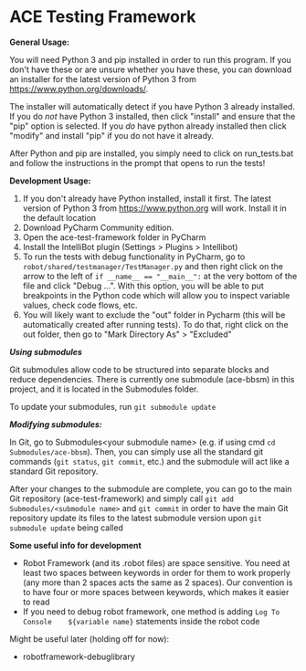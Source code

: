 # ACE Testing Framework


**General Usage:**

You will need Python 3 and pip installed in order to run this program.
If you don't have these or are unsure whether you have these, you can download an
installer for the latest version of Python 3 from https://www.python.org/downloads/.

The installer will automatically detect if you have Python 3 already installed.
If you do *not* have Python 3 installed, then click "install" and ensure that the "pip" option is selected.
If you *do* have python already installed then click "modify" and install "pip" if you do not have it already.

After Python and pip are installed, you simply need to click on run_tests.bat
and follow the instructions in the prompt that opens to run the tests!


**Development Usage:**
1. If you don't already have Python installed, install it first.
The latest version of Python 3 from https://www.python.org will work.
Install it in the default location
2. Download PyCharm Community edition.
3. Open the ace-test-framework folder in PyCharm
4. Install the IntelliBot plugin (Settings > Plugins > Intellibot)
5. To run the tests with debug functionality in PyCharm, go to
`robot/shared/testmanager/TestManager.py` and then right click on the arrow to
the left of `if __name__ == "__main__":` at the very bottom of the file and
click "Debug ...". With this option, you will be able to put breakpoints in the
Python code which will allow you to inspect variable values, check code flows, etc.
6. You will likely want to exclude the "out" folder in Pycharm (this will be
automatically created after running tests). To do that, right click on the out
folder, then go to "Mark Directory As" > "Excluded"


**_Using submodules_**

Git submodules allow code to be structured into separate blocks and reduce dependencies.
There is currently one submodule (ace-bbsm) in this project, and it is located
in the Submodules folder.

To update your submodules, run `git submodule update`

**_Modifying submodules:_**

In Git, go to Submodules\<your submodule name> (e.g. if using cmd
`cd Submodules/ace-bbsm`). Then, you can simply use all the standard git commands
(`git status`, `git commit`, etc.) and the submodule will act like a standard
Git repository.

After your changes to the submodule are complete, you can go to the main Git
repository (ace-test-framework) and simply call `git add Submodules/<submodule name>`
and `git commit` in order to have the main Git repository update its files to the
latest submodule version upon `git submodule update` being called


**Some useful info for development**
- Robot Framework (and its .robot files) are space sensitive. You need at least
two spaces between keywords in order for them to work properly (any more than 2
spaces acts the same as 2 spaces). Our convention is to have four or more spaces
between keywords, which makes it easier to read
- If you need to debug robot framework, one method is adding
`Log To Console    ${variable name}` statements inside the robot code

Might be useful later (holding off for now):
- robotframework-debuglibrary
